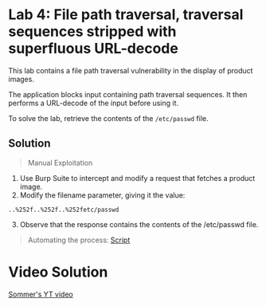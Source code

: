 # Lab 4: File path traversal, traversal sequences stripped with superfluous URL-decode
This lab contains a file path traversal vulnerability in the display of product images.

The application blocks input containing path traversal sequences. It then performs a URL-decode of the input before using it.

To solve the lab, retrieve the contents of the `/etc/passwd` file.

## Solution
> Manual Exploitation
1. Use Burp Suite to intercept and modify a request that fetches a product image.
2. Modify the filename parameter, giving it the value:
```
..%252f..%252f..%252fetc/passwd
```
3. Observe that the response contains the contents of the /etc/passwd file.

> Automating the process: [Script](https://github.com/darshannn10/PortSwiggers-Web-Sec-Academy/blob/main/Directory%20Traversal/lab-04/lab-04-script.py)

# Video Solution
[Sommer's YT video](https://youtu.be/7slk8nYGtY0)
